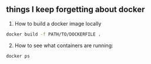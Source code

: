 ## things I keep forgetting about docker

1. How to build a docker image locally

```bash
docker build -f PATH/TO/DOCKERFILE .
```


2. How to see what containers are running:
```bash
docker ps
```

